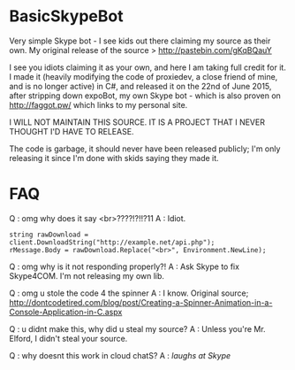 # BasicSkypeBot
Very simple Skype bot - I see kids out there claiming my source as their own.
My original release of the source > http://pastebin.com/gKqBQauY

I see you idiots claiming it as your own, and here I am taking full credit for it. I made it (heavily modifying the code of proxiedev, a close friend of mine, and is no longer active) in C#, and released it on the 22nd of June 2015, after stripping down expoBot, my own Skype bot - which is also proven on http://faggot.pw/ which links to my personal site.

I WILL NOT MAINTAIN THIS SOURCE. IT IS A PROJECT THAT I NEVER THOUGHT I'D HAVE TO RELEASE.

The code is garbage, it should never have been released publicly; I'm only releasing it since I'm done with skids saying they made it.

# FAQ

Q : omg why does it say &lt;br&gt;????!?!!?11
A : Idiot.
```
string rawDownload = client.DownloadString("http://example.net/api.php");
rMessage.Body = rawDownload.Replace("<br>", Environment.NewLine);
```

Q : omg why is it not responding properly?!
A : Ask Skype to fix Skype4COM. I'm not releasing my own lib.

Q : omg u stole the code 4 the spinner
A : I know. Original source; http://dontcodetired.com/blog/post/Creating-a-Spinner-Animation-in-a-Console-Application-in-C.aspx

Q : u didnt make this, why did u steal my source?
A : Unless you're Mr. Elford, I didn't steal your source.

Q : why doesnt this work in cloud chatS?
A : *laughs at Skype*
